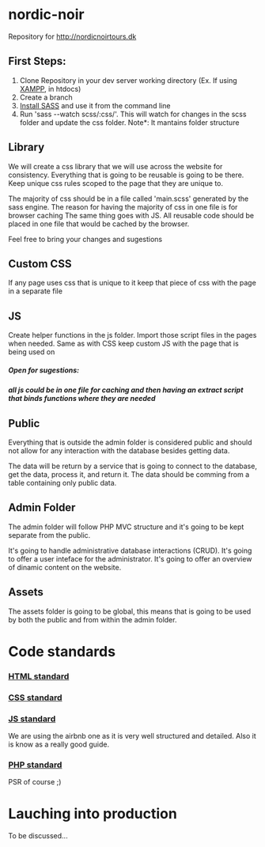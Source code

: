 # nordic-noir

Repository for http://nordicnoirtours.dk

## First Steps:

1. Clone Repository in your dev server working directory (Ex. If using [XAMPP](https://www.apachefriends.org/index.html), in htdocs)
2. Create a branch
3. [Install SASS](http://sass-lang.com/install) and use it from the command line
4. Run 'sass --watch scss/:css/'. This will watch for changes in the scss folder and update the css folder. Note*: It mantains folder structure


## Library

We will create a css library that we will use across the website for consistency. Everything that is going to be reusable is going to be there. Keep unique css rules scoped to the page that they are unique to.

The majority of css should be in a file called 'main.scss' generated by the sass engine.
The reason for having the majority of css in one file is for browser caching
The same thing goes with JS. All reusable code should be placed in one file that would be cached by the browser.

Feel free to bring your changes and sugestions

## Custom CSS

If any page uses css that is unique to it keep that piece of css with the page in a separate file

## JS

Create helper functions in the js folder. Import those script files in the pages when needed.
Same as with CSS keep custom JS with the page that is being used on

##### Open for sugestions: 
##### all js could be in one file for caching and then having an extract script that binds functions where they are needed

## Public

Everything that is outside the admin folder is considered public and should not allow for any interaction with the database besides getting data.

The data will be return by a service that is going to connect to the database, get the data, process it, and return it.
The data should be comming from a table containing only public data.

## Admin Folder

The admin folder will follow PHP MVC structure and it's going to be kept separate from the public.

It's going to handle administrative database interactions (CRUD).
It's going to offer a user inteface for the administrator.
It's going to offer an overview of dinamic content on the website.


## Assets

The assets folder is going to be global, this means that is going to be used by both the public and from within the admin folder.

# Code standards

### [HTML standard](https://github.com/xfiveco/html-coding-standards)

### [CSS standard](https://github.com/xfiveco/css-coding-standards)

### [JS standard](https://github.com/airbnb/javascript)
We are using the airbnb one as it is very well structured and detailed. Also it is know as a really good guide.

### [PHP standard](http://www.php-fig.org/psr/psr-2/)
PSR of course ;)

# Lauching into production

To be discussed...
